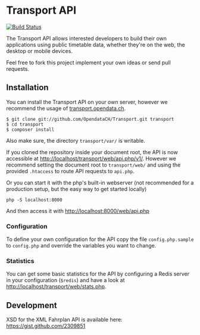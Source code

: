 # Transport API

[![Build Status](https://secure.travis-ci.org/OpendataCH/Transport.png?branch=master)](http://travis-ci.org/OpendataCH/Transport)

The Transport API allows interested developers to build their own applications using public timetable data, whether they're on the web, the desktop or mobile devices.

Feel free to fork this project implement your own ideas or send pull requests.

## Installation

You can install the Transport API on your own server, however we recommend the usage of [transport.opendata.ch](http://transport.opendata.ch/).

```
$ git clone git://github.com/OpendataCH/Transport.git transport
$ cd transport
$ composer install
```

Also make sure, the directory ```transport/var/``` is writable.

If you cloned the repository inside your document root, the API is now accessible at [http://localhost/transport/web/api.php/v1/](http://localhost/transport/web/api.php/v1/locations?query=Basel). However we recommend setting the document root to ```transport/web/``` and using the provided ```.htaccess``` to route API requests to ```api.php```.

Or you can start it with the php's built-in webserver (not recommended for a production setup, but the easy way to get started locally)

```
php -S localhost:8000
```

And then access it with [http://localhost:8000/web/api.php](http://localhost:8000/web/api.php)

### Configuration

To define your own configuration for the API copy the file ```config.php.sample``` to ```config.php``` and override the variables you want to change.

### Statistics

You can get some basic statistics for the API by configuring a Redis server in your configuration (```$redis```) and have a look at [http://localhost/transport/web/stats.php](http://localhost/transport/web/stats.php).

## Development

XSD for the XML Fahrplan API is available here: https://gist.github.com/2309851
